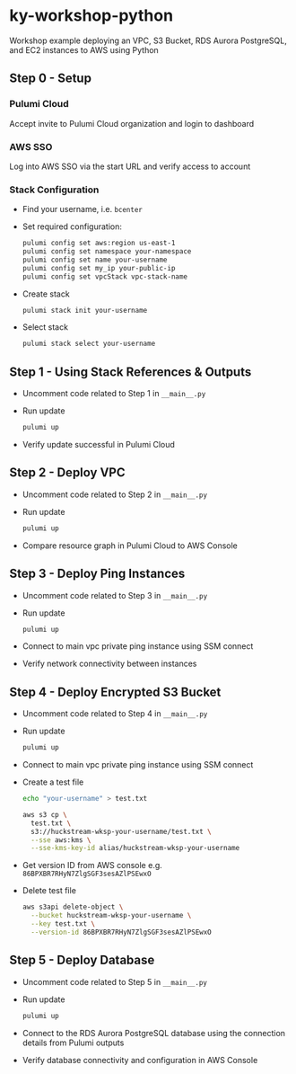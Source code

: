 # ky-workshop-python

Workshop example deploying an VPC, S3 Bucket, RDS Aurora PostgreSQL, and EC2 instances to AWS using Python

## Step 0 - Setup

### Pulumi Cloud

Accept invite to Pulumi Cloud organization and login to dashboard

### AWS SSO

Log into AWS SSO via the start URL and verify access to account

### Stack Configuration

- Find your username, i.e. `bcenter`

- Set required configuration:

  ```bash
  pulumi config set aws:region us-east-1
  pulumi config set namespace your-namespace
  pulumi config set name your-username
  pulumi config set my_ip your-public-ip
  pulumi config set vpcStack vpc-stack-name
  ```

- Create stack

  ```bash
  pulumi stack init your-username
  ```

- Select stack
  ```bash
  pulumi stack select your-username
  ```

## Step 1 - Using Stack References & Outputs

- Uncomment code related to Step 1 in `__main__.py`

- Run update

  ```bash
  pulumi up
  ```

- Verify update successful in Pulumi Cloud

## Step 2 - Deploy VPC

- Uncomment code related to Step 2 in `__main__.py`

- Run update

  ```bash
  pulumi up
  ```

- Compare resource graph in Pulumi Cloud to AWS Console

## Step 3 - Deploy Ping Instances

- Uncomment code related to Step 3 in `__main__.py`

- Run update

  ```bash
  pulumi up
  ```

- Connect to main vpc private ping instance using SSM connect
- Verify network connectivity between instances

## Step 4 - Deploy Encrypted S3 Bucket

- Uncomment code related to Step 4 in `__main__.py`

- Run update
  ```bash
  pulumi up
  ```
- Connect to main vpc private ping instance using SSM connect

- Create a test file

  ```bash
  echo "your-username" > test.txt

  aws s3 cp \
    test.txt \
    s3://huckstream-wksp-your-username/test.txt \
    --sse aws:kms \
    --sse-kms-key-id alias/huckstream-wksp-your-username
  ```

- Get version ID from AWS console e.g. `86BPXBR7RHyN7ZlgSGF3sesAZlPSEwxO`

- Delete test file
  ```bash
  aws s3api delete-object \
    --bucket huckstream-wksp-your-username \
    --key test.txt \
    --version-id 86BPXBR7RHyN7ZlgSGF3sesAZlPSEwxO
  ```

## Step 5 - Deploy Database

- Uncomment code related to Step 5 in `__main__.py`

- Run update
  ```bash
  pulumi up
  ```

- Connect to the RDS Aurora PostgreSQL database using the connection details from Pulumi outputs

- Verify database connectivity and configuration in AWS Console
